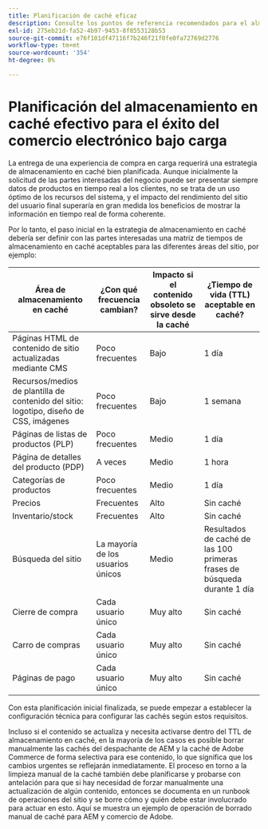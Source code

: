 ```yaml
---
title: Planificación de caché eficaz
description: Consulte los puntos de referencia recomendados para el almacenamiento en caché con el fin de garantizar el éxito del sitio bajo carga.
exl-id: 275eb21d-fa52-4b97-9453-8f8553128b53
source-git-commit: e76f101df47116f7b246f21f0fe0fa72769d2776
workflow-type: tm+mt
source-wordcount: '354'
ht-degree: 0%

---
```


# Planificación del almacenamiento en caché efectivo para el éxito del comercio electrónico bajo carga

La entrega de una experiencia de compra en carga requerirá una estrategia de almacenamiento en caché bien planificada. Aunque inicialmente la solicitud de las partes interesadas del negocio puede ser presentar siempre datos de productos en tiempo real a los clientes, no se trata de un uso óptimo de los recursos del sistema, y el impacto del rendimiento del sitio del usuario final superaría en gran medida los beneficios de mostrar la información en tiempo real de forma coherente.

Por lo tanto, el paso inicial en la estrategia de almacenamiento en caché debería ser definir con las partes interesadas una matriz de tiempos de almacenamiento en caché aceptables para las diferentes áreas del sitio, por ejemplo:

| Área de almacenamiento en caché | ¿Con qué frecuencia cambian? | Impacto si el contenido obsoleto se sirve desde la caché | ¿Tiempo de vida (TTL) aceptable en caché? |
|---------------------------------------------------------------|--------------------|-------------------------------------------|-----------------------------------------------------|
| Páginas HTML de contenido de sitio actualizadas mediante CMS | Poco frecuentes | Bajo | 1 día |
| Recursos/medios de plantilla de contenido del sitio: logotipo, diseño de CSS, imágenes | Poco frecuentes | Bajo | 1 semana |
| Páginas de listas de productos (PLP) | Poco frecuentes | Medio | 1 día |
| Página de detalles del producto (PDP) | A veces | Medio | 1 hora |
| Categorías de productos | Poco frecuentes | Medio | 1 día |
| Precios | Frecuentes | Alto | Sin caché |
| Inventario/stock | Frecuentes | Alto | Sin caché |
| Búsqueda del sitio | La mayoría de los usuarios únicos | Medio | Resultados de caché de las 100 primeras frases de búsqueda durante 1 día |
| Cierre de compra | Cada usuario único | Muy alto | Sin caché |
| Carro de compras | Cada usuario único | Muy alto | Sin caché |
| Páginas de pago | Cada usuario único | Muy alto | Sin caché |

Con esta planificación inicial finalizada, se puede empezar a establecer la configuración técnica para configurar las cachés según estos requisitos.

Incluso si el contenido se actualiza y necesita activarse dentro del TTL de almacenamiento en caché, en la mayoría de los casos es posible borrar manualmente las cachés del despachante de AEM y la caché de Adobe Commerce de forma selectiva para ese contenido, lo que significa que los cambios urgentes se reflejarán inmediatamente. El proceso en torno a la limpieza manual de la caché también debe planificarse y probarse con antelación para que si hay necesidad de forzar manualmente una actualización de algún contenido, entonces se documenta en un runbook de operaciones del sitio y se borre cómo y quién debe estar involucrado para actuar en esto. Aquí se muestra un ejemplo de operación de borrado manual de caché para AEM y comercio de Adobe.
